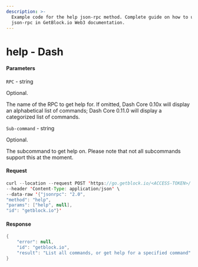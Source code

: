 ```yaml
---
description: >-
  Example code for the help json-rpc method. Сomplete guide on how to use help
  json-rpc in GetBlock.io Web3 documentation.
---
```


# help - Dash

#### Parameters

`RPC` - string

Optional.

The name of the RPC to get help for. If omitted, Dash Core 0.10x will display an alphabetical list of commands; Dash Core 0.11.0 will display a categorized list of commands.

`Sub-command` - string

Optional.

The subcommand to get help on. Please note that not all subcommands support this at the moment.

#### Request

```java
curl --location --request POST 'https://go.getblock.io/<ACCESS-TOKEN>/' \
--header 'Content-Type: application/json' \
--data-raw '{"jsonrpc": "2.0",
"method": "help",
"params": ["help", null],
"id": "getblock.io"}'
```

#### Response

```java
{
    "error": null,
    "id": "getblock.io",
    "result": "List all commands, or get help for a specified command"
}
```
